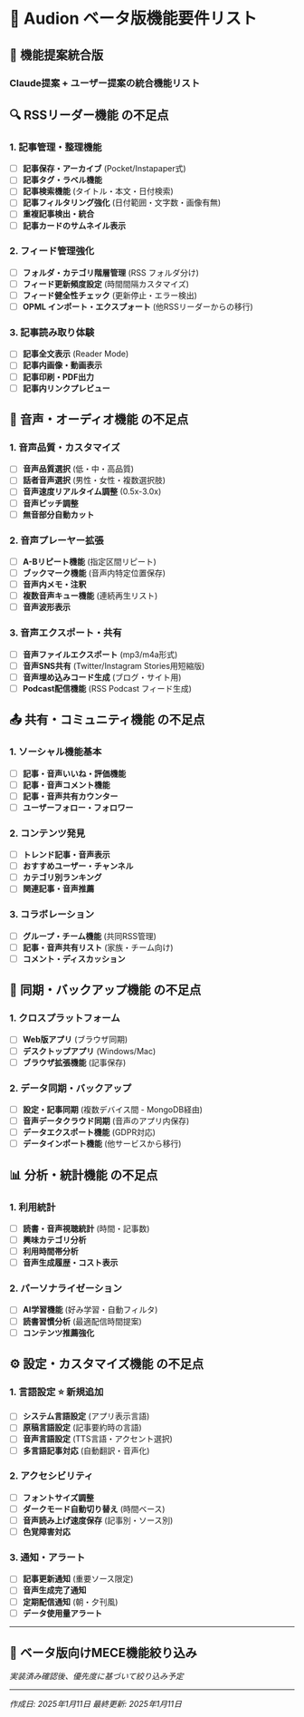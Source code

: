# 🚀 Audion ベータ版機能要件リスト

## 📝 機能提案統合版

### Claude提案 + ユーザー提案の統合機能リスト

## 🔍 **RSSリーダー機能** の不足点

### 1. 記事管理・整理機能
- [ ] **記事保存・アーカイブ** (Pocket/Instapaper式)
- [ ] **記事タグ・ラベル機能** 
- [ ] **記事検索機能** (タイトル・本文・日付検索)
- [ ] **記事フィルタリング強化** (日付範囲・文字数・画像有無)
- [ ] **重複記事検出・統合**
- [ ] **記事カードのサムネイル表示**

### 2. フィード管理強化
- [ ] **フォルダ・カテゴリ階層管理** (RSS フォルダ分け)
- [ ] **フィード更新頻度設定** (時間間隔カスタマイズ)
- [ ] **フィード健全性チェック** (更新停止・エラー検出)
- [ ] **OPML インポート・エクスプォート** (他RSSリーダーからの移行)

### 3. 記事読み取り体験
- [ ] **記事全文表示** (Reader Mode)
- [ ] **記事内画像・動画表示**
- [ ] **記事印刷・PDF出力**
- [ ] **記事内リンクプレビュー**

## 🎵 **音声・オーディオ機能** の不足点

### 1. 音声品質・カスタマイズ
- [ ] **音声品質選択** (低・中・高品質)
- [ ] **話者音声選択** (男性・女性・複数選択肢)
- [ ] **音声速度リアルタイム調整** (0.5x-3.0x)
- [ ] **音声ピッチ調整**
- [ ] **無音部分自動カット**

### 2. 音声プレーヤー拡張
- [ ] **A-Bリピート機能** (指定区間リピート)
- [ ] **ブックマーク機能** (音声内特定位置保存)
- [ ] **音声内メモ・注釈**
- [ ] **複数音声キュー機能** (連続再生リスト)
- [ ] **音声波形表示**

### 3. 音声エクスポート・共有
- [ ] **音声ファイルエクスポート** (mp3/m4a形式)
- [ ] **音声SNS共有** (Twitter/Instagram Stories用短縮版)
- [ ] **音声埋め込みコード生成** (ブログ・サイト用)
- [ ] **Podcast配信機能** (RSS Podcast フィード生成)

## 📤 **共有・コミュニティ機能** の不足点

### 1. ソーシャル機能基本
- [ ] **記事・音声いいね・評価機能**
- [ ] **記事・音声コメント機能**
- [ ] **記事・音声共有カウンター**
- [ ] **ユーザーフォロー・フォロワー**

### 2. コンテンツ発見
- [ ] **トレンド記事・音声表示**
- [ ] **おすすめユーザー・チャンネル**
- [ ] **カテゴリ別ランキング**
- [ ] **関連記事・音声推薦**

### 3. コラボレーション
- [ ] **グループ・チーム機能** (共同RSS管理)
- [ ] **記事・音声共有リスト** (家族・チーム向け)
- [ ] **コメント・ディスカッション**

## 🔄 **同期・バックアップ機能** の不足点

### 1. クロスプラットフォーム
- [ ] **Web版アプリ** (ブラウザ同期)
- [ ] **デスクトップアプリ** (Windows/Mac)
- [ ] **ブラウザ拡張機能** (記事保存)

### 2. データ同期・バックアップ
- [ ] **設定・記事同期** (複数デバイス間 - MongoDB経由)
- [ ] **音声データクラウド同期** (音声のアプリ内保存)
- [ ] **データエクスポート機能** (GDPR対応)
- [ ] **データインポート機能** (他サービスから移行)

## 📊 **分析・統計機能** の不足点

### 1. 利用統計
- [ ] **読書・音声視聴統計** (時間・記事数)
- [ ] **興味カテゴリ分析**
- [ ] **利用時間帯分析**
- [ ] **音声生成履歴・コスト表示**

### 2. パーソナライゼーション
- [ ] **AI学習機能** (好み学習・自動フィルタ)
- [ ] **読書習慣分析** (最適配信時間提案)
- [ ] **コンテンツ推薦強化**

## ⚙️ **設定・カスタマイズ機能** の不足点

### 1. 言語設定 ⭐ **新規追加**
- [ ] **システム言語設定** (アプリ表示言語)
- [ ] **原稿言語設定** (記事要約時の言語)
- [ ] **音声言語設定** (TTS言語・アクセント選択)
- [ ] **多言語記事対応** (自動翻訳・音声化)

### 2. アクセシビリティ
- [ ] **フォントサイズ調整**
- [ ] **ダークモード自動切り替え** (時間ベース)
- [ ] **音声読み上げ速度保存** (記事別・ソース別)
- [ ] **色覚障害対応**

### 3. 通知・アラート
- [ ] **記事更新通知** (重要ソース限定)
- [ ] **音声生成完了通知**
- [ ] **定期配信通知** (朝・夕刊風)
- [ ] **データ使用量アラート**

---

## 🎯 **ベータ版向けMECE機能絞り込み**

*実装済み確認後、優先度に基づいて絞り込み予定*

---

*作成日: 2025年1月11日*
*最終更新: 2025年1月11日*
